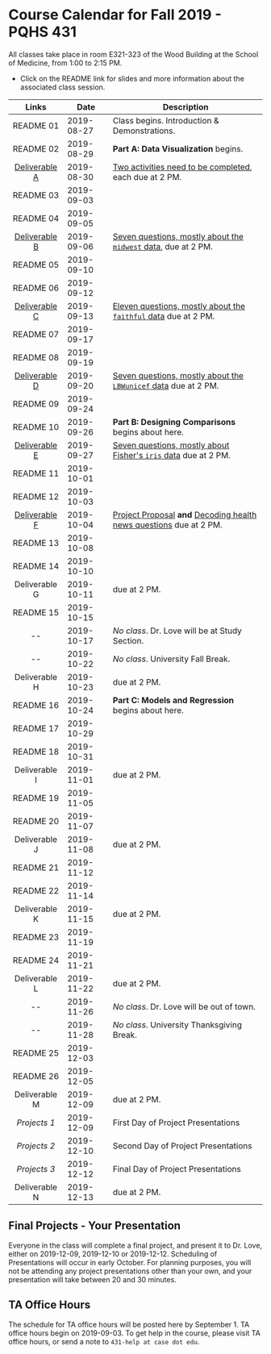 # Course Calendar for Fall 2019 - PQHS 431

All classes take place in room E321-323 of the Wood Building at the School of Medicine, from 1:00 to 2:15 PM.

- Click on the README link for slides and more information about the associated class session.

Links | Date | Description
:------: | ----------- | ----------------------------------------
README 01 | 2019-08-27 | Class begins. Introduction & Demonstrations.
README 02 | 2019-08-29 | **Part A: Data Visualization** begins.
[Deliverable A](https://github.com/THOMASELOVE/2019-431/tree/master/DELIVERABLES/A) | 2019-08-30 | [Two activities need to be completed](https://github.com/THOMASELOVE/2019-431/tree/master/DELIVERABLES/A), each due at 2 PM.
README 03 | 2019-09-03 | 
README 04 | 2019-09-05 | 
[Deliverable B](https://github.com/THOMASELOVE/2019-431/tree/master/DELIVERABLES/B) | 2019-09-06 | [Seven questions, mostly about the `midwest` data](https://github.com/THOMASELOVE/2019-431/tree/master/DELIVERABLES/B), due at 2 PM.
README 05 | 2019-09-10 | 
README 06 | 2019-09-12 | 
[Deliverable C](https://github.com/THOMASELOVE/2019-431/tree/master/DELIVERABLES/C) | 2019-09-13 | [Eleven questions, mostly about the `faithful` data](https://github.com/THOMASELOVE/2019-431/tree/master/DELIVERABLES/C) due at 2 PM.
README 07 | 2019-09-17 | 
README 08 | 2019-09-19 | 
[Deliverable D](https://github.com/THOMASELOVE/2019-431/tree/master/DELIVERABLES/D) | 2019-09-20 | [Seven questions, mostly about the `LBWunicef` data](https://github.com/THOMASELOVE/2019-431/tree/master/DELIVERABLES/D) due at 2 PM.
README 09 | 2019-09-24 | 
README 10 | 2019-09-26 | **Part B: Designing Comparisons** begins about here.
[Deliverable E](https://github.com/THOMASELOVE/2019-431/tree/master/DELIVERABLES/E) | 2019-09-27 | [Seven questions, mostly about Fisher's `iris` data](https://github.com/THOMASELOVE/2019-431/tree/master/DELIVERABLES/E) due at 2 PM.
README 11 | 2019-10-01 |
README 12 | 2019-10-03 | 
[Deliverable F](https://github.com/THOMASELOVE/2019-431/tree/master/DELIVERABLES/F) | 2019-10-04 | [Project Proposal](https://github.com/THOMASELOVE/2019-431/tree/master/PROJECT/PROPOSAL) **and** [Decoding health news questions](https://github.com/THOMASELOVE/2019-431/tree/master/DELIVERABLES/F) due at 2 PM.
README 13 | 2019-10-08 | 
README 14 | 2019-10-10 | 
Deliverable G | 2019-10-11 | due at 2 PM.
README 15 | 2019-10-15 | 
-- | 2019-10-17 | *No class*. Dr. Love will be at Study Section.
-- | 2019-10-22 | *No class*. University Fall Break.
Deliverable H | 2019-10-23 | due at 2 PM.
README 16 | 2019-10-24 | **Part C: Models and Regression** begins about here.
README 17 | 2019-10-29 | 
README 18 | 2019-10-31 | 
Deliverable I | 2019-11-01 | due at 2 PM.
README 19 | 2019-11-05 |
README 20 | 2019-11-07 |
Deliverable J | 2019-11-08 | due at 2 PM.
README 21 | 2019-11-12 |
README 22 | 2019-11-14 |
Deliverable K | 2019-11-15 | due at 2 PM.
README 23 | 2019-11-19 |
README 24 | 2019-11-21 |
Deliverable L | 2019-11-22 | due at 2 PM.
-- | 2019-11-26 | *No class*. Dr. Love will be out of town.
-- | 2019-11-28 | *No class*. University Thanksgiving Break.
README 25 | 2019-12-03 | 
README 26 | 2019-12-05 |
Deliverable M | 2019-12-09 | due at 2 PM.
*Projects 1* | 2019-12-09 | First Day of Project Presentations
*Projects 2* | 2019-12-10 | Second Day of Project Presentations
*Projects 3* | 2019-12-12 | Final Day of Project Presentations
Deliverable N | 2019-12-13 | due at 2 PM.

## Final Projects - Your Presentation

Everyone in the class will complete a final project, and present it to Dr. Love, either on 2019-12-09, 2019-12-10 or 2019-12-12. Scheduling of Presentations will occur in early October. For planning purposes, you will not be attending any project presentations other than your own, and your presentation will take between 20 and 30 minutes.

## TA Office Hours

The schedule for TA office hours will be posted here by September 1. TA office hours begin on 2019-09-03. To get help in the course, please visit TA office hours, or send a note to `431-help at case dot edu`.
